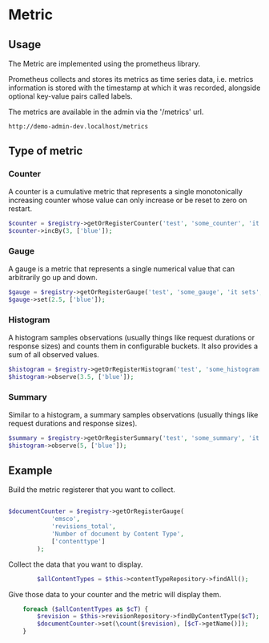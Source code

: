 # Metric

## Usage

The Metric are implemented using the prometheus library.

Prometheus collects and stores its metrics as time series data, i.e. metrics information is stored with the timestamp at which it was recorded, alongside optional key-value pairs called labels.

The metrics are available in the admin via the '/metrics' url.

`http://demo-admin-dev.localhost/metrics`

## Type of metric

### Counter

A counter is a cumulative metric that represents a single monotonically increasing counter whose value can only increase or be reset to zero on restart.

```php
$counter = $registry->getOrRegisterCounter('test', 'some_counter', 'it increases', ['type']);
$counter->incBy(3, ['blue']);
```

### Gauge

A gauge is a metric that represents a single numerical value that can arbitrarily go up and down.

```php
$gauge = $registry->getOrRegisterGauge('test', 'some_gauge', 'it sets', ['type']);
$gauge->set(2.5, ['blue']);
```

### Histogram

A histogram samples observations (usually things like request durations or response sizes) and counts them in configurable buckets. It also provides a sum of all observed values.

```php
$histogram = $registry->getOrRegisterHistogram('test', 'some_histogram', 'it observes', ['type'], [0.1, 1, 2, 3.5, 4, 5, 6, 7, 8, 9]);
$histogram->observe(3.5, ['blue']);
```

### Summary

Similar to a histogram, a summary samples observations (usually things like request durations and response sizes).

```php
$summary = $registry->getOrRegisterSummary('test', 'some_summary', 'it observes a sliding window', ['type'], 84600, [0.01, 0.05, 0.5, 0.95, 0.99]);
$histogram->observe(5, ['blue']);
```

## Example

Build the metric registerer that you want to collect.

```php

$documentCounter = $registry->getOrRegisterGauge(
            'emsco',
            'revisions_total',
            'Number of document by Content Type',
            ['contenttype']
        );
```

Collect the data that you want to display.

```php
        $allContentTypes = $this->contentTypeRepository->findAll();
```

Give those data to your counter and the metric will display them.
```php
    foreach ($allContentTypes as $cT) {
        $revision = $this->revisionRepository->findByContentType($cT);
        $documentCounter->set(\count($revision), [$cT->getName()]);
    }
```


